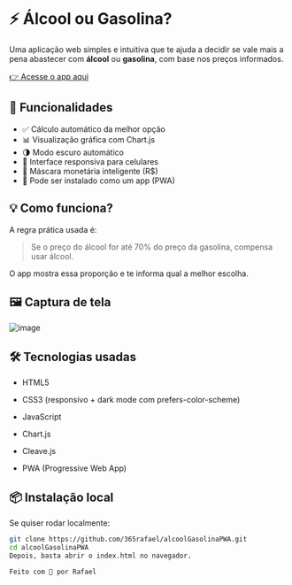 # ⚡ Álcool ou Gasolina?

Uma aplicação web simples e intuitiva que te ajuda a decidir se vale mais a pena abastecer com **álcool** ou **gasolina**, com base nos preços informados.

[👉 Acesse o app aqui](https://365rafael.github.io/alcoolGasolinaPWA/)

## 🚀 Funcionalidades

- ✅ Cálculo automático da melhor opção
- 📊 Visualização gráfica com Chart.js
- 🌗 Modo escuro automático
- 📱 Interface responsiva para celulares
- 🧠 Máscara monetária inteligente (R$)
- 📲 Pode ser instalado como um app (PWA)

## 💡 Como funciona?

A regra prática usada é:
> Se o preço do álcool for até 70% do preço da gasolina, compensa usar álcool.

O app mostra essa proporção e te informa qual a melhor escolha.

## 🖼️ Captura de tela

![image](https://github.com/user-attachments/assets/2990dfdb-3dbe-461d-9b5a-2f422a175bc2)

## 🛠️ Tecnologias usadas

- HTML5

- CSS3 (responsivo + dark mode com prefers-color-scheme)

- JavaScript

- Chart.js

- Cleave.js

- PWA (Progressive Web App)

  
## 📦 Instalação local

Se quiser rodar localmente:

```bash
git clone https://github.com/365rafael/alcoolGasolinaPWA.git
cd alcoolGasolinaPWA
Depois, basta abrir o index.html no navegador.

Feito com 💙 por Rafael
